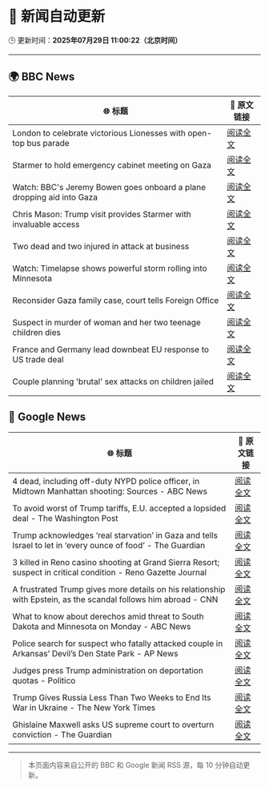 # 🧠 新闻自动更新

🕒 更新时间：**2025年07月29日 11:00:22（北京时间）**

---

## 🌍 BBC News

| 🌐 标题 | 🔗 原文链接 |
|--------|-------------|
| London to celebrate victorious Lionesses with open-top bus parade | [阅读全文](https://www.bbc.com/news/articles/cpdjq3jd5npo?at_medium=RSS&at_campaign=rss) |
| Starmer to hold emergency cabinet meeting on Gaza | [阅读全文](https://www.bbc.com/news/articles/cly6zgyy0wjo?at_medium=RSS&at_campaign=rss) |
| Watch: BBC's Jeremy Bowen goes onboard a plane dropping aid into Gaza | [阅读全文](https://www.bbc.com/news/videos/clyj4gnzxgno?at_medium=RSS&at_campaign=rss) |
| Chris Mason: Trump visit provides Starmer with invaluable access | [阅读全文](https://www.bbc.com/news/articles/cdrkj4nvy22o?at_medium=RSS&at_campaign=rss) |
| Two dead and two injured in attack at business | [阅读全文](https://www.bbc.com/news/articles/c39dlwdev08o?at_medium=RSS&at_campaign=rss) |
| Watch: Timelapse shows powerful storm rolling into Minnesota | [阅读全文](https://www.bbc.com/news/videos/cy984gpw953o?at_medium=RSS&at_campaign=rss) |
| Reconsider Gaza family case, court tells Foreign Office | [阅读全文](https://www.bbc.com/news/articles/c4g0qeedgzwo?at_medium=RSS&at_campaign=rss) |
| Suspect in murder of woman and her two teenage children dies | [阅读全文](https://www.bbc.com/news/articles/cgqn8jv75klo?at_medium=RSS&at_campaign=rss) |
| France and Germany lead downbeat EU response to US trade deal | [阅读全文](https://www.bbc.com/news/articles/c3ez97zv5y5o?at_medium=RSS&at_campaign=rss) |
| Couple planning 'brutal' sex attacks on children jailed | [阅读全文](https://www.bbc.com/news/articles/cp89lmvqmnqo?at_medium=RSS&at_campaign=rss) |

## 📰 Google News

| 🌐 标题 | 🔗 原文链接 |
|--------|-------------|
| 4 dead, including off-duty NYPD police officer, in Midtown Manhattan shooting: Sources - ABC News | [阅读全文](https://news.google.com/rss/articles/CBMie0FVX3lxTE40Qk1TRmstZ3otLWJpUUJ1T25IckpQRkdpamt2Vlc1ZjVPSEl6QXZRTjl1emlJQzZhNXdSVVhDWHFQMDc4aWloclRLQ2FITnlxakNZVEdDU0Z4a3Y2LWQtcE9DbXc4aGNuX1QtSEUtZW9yc3Nob0FQYUxZQdIBgAFBVV95cUxQNk9xR2hvenJKdG5wWFVSdFk5VHMtalJUYkc2cWY3a25hdi1aLWxHODZXbEdqTG5LelhtRnZtRG02Z19kUkV2aFZRVTE5VTZzSWp3NGwyOVhjSjNZeGh5UGNPNG9SelpWamY1SnkyWkhKTU9xbUZKZ2I4TWVwLVFWMA?oc=5) |
| To avoid worst of Trump tariffs, E.U. accepted a lopsided deal - The Washington Post | [阅读全文](https://news.google.com/rss/articles/CBMiiwFBVV95cUxNV3dzeVBnUkFPMDlJTjZGQjhFRkVRMHA4ZTlaVzFpdlY0b2NvN2lsOTJDeEhrT2ttaWlTbGtMLTFJSzZkLTBZb0NfZXh3N01VLWJTU3ZEOWFTX3VnZ19QSHlBZXZZUDZRZTczTzI0TFRWak01aDFiQVlZSEhBN094UEF6MW5iSmNaRklF?oc=5) |
| Trump acknowledges ‘real starvation’ in Gaza and tells Israel to let in ‘every ounce of food’ - The Guardian | [阅读全文](https://news.google.com/rss/articles/CBMi0wFBVV95cUxPZFp1SVdoYXpsOHFuOUlReDljdUlRbUIwajdYcDF5aGZTdjNSalhQQ0p1MXRoMGJma2hSeTJVYk1JMEFVQkxBZ3RZSHA4XzdmckpoMW4wMFlQT2ZJWVF6QmU2eTd5cXJkVHl2S3NDTWhoZjlOUTY4a0FBdkF1ei13ZTBXQ1lGQTVEVEVJSlJSbzZvdE04ZUZyMDA1YVNvTVYxM2NwTXNRZHh0V1ZaNXZ1X2hYaFc0V3lOVDk0dFFSSTYtUmFSN3oxa2VKeFM3YU92VkpF?oc=5) |
| 3 killed in Reno casino shooting at Grand Sierra Resort; suspect in critical condition - Reno Gazette Journal | [阅读全文](https://news.google.com/rss/articles/CBMiqAFBVV95cUxPLWtNenBhV1RDalRRdnhKSVBUSDlwdl9DRlUyRDN4MWhVWE1fUGVfTDlodDZNZUxwV0IzaFFVbDhwVUp4aHRid0p2SjFHVnFuTmh5M2N3V043V1BlS004Y2dFQngwMVAwVVdtdC1VLWwxVHpiYXhETHozbldHTzZ4clBYVGNSc3c0VXlqbDB4YnNNa2ZnVkI5N25aQWlMdmtCZzN1RXRIZTQ?oc=5) |
| A frustrated Trump gives more details on his relationship with Epstein, as the scandal follows him abroad - CNN | [阅读全文](https://news.google.com/rss/articles/CBMiiwFBVV95cUxObTlBUGtfb01yZ1Zjc3NaaW5wekEzbDJfTTkzcnBZMWprTDNjMHF0SkppMmZJYUlKMGZTb0RjUkRIMzFOcmVzRGwwRWFCdGcxaHRzU3NEWUhwM0ZwYU5GWjhxUFpBOWlDRGlSRE44MVg5TDNPMS1MT1o3bFVpcVBKMEtsRF9KWnplemVn0gGQAUFVX3lxTE1id21iTWM0UTY2Qm9VeTk4YURJM3lzbU1ha0hkLWpuaW4yR3daT1BKQ3ZsS3l1Y2ZHUHZIZVQzQUptNmhfLUo4WkJDenNBVlhMMjB2YS1vRXBQZDZtOXZXVUpjNE5GZ3B5dXlnYkNmUkVmaFZpSjZhcFVXaTJCc1U4ZU1sQXNTd1l3X01nd09xNw?oc=5) |
| What to know about derechos amid threat to South Dakota and Minnesota on Monday - ABC News | [阅读全文](https://news.google.com/rss/articles/CBMiigFBVV95cUxPeUQ4cUtrMEcxX1pBUVB6bk1xdksybnk1eUFiampQNWNzcFlQNERtMlI0ZzFHTVlIa1o4N0hxYVY1YVN0U3V5OEdrcTJvSWtiVVhHQXdPS2k0THJobGVrU1FVOVpLX2pBRDB4WTNSbGMxMWlyMzl1YXNHOVlkejNsX2llU0lwa2VFdlHSAY8BQVVfeXFMUGhTQmlmdVpDZTBVQlg3eDZ5bXhla21FSkRwTHZMZEJvM1g4UGdPcHF5OFd2dVk1dWJka2RhYkhfWjl3WWxadldLcXRQUzNuX0RNU1lYUXNSdG5nS3h6TDg5Sk9BTFB4UVdDRUxxUVQwb1JhQlNUWk9aU3B4dURHVjhnbkJNY3lCN252VHBGdms?oc=5) |
| Police search for suspect who fatally attacked couple in Arkansas’ Devil’s Den State Park - AP News | [阅读全文](https://news.google.com/rss/articles/CBMioAFBVV95cUxNWmxMMmRrY202SVFTSzczTnpzaUpJbm54TWNfMEdvZ2piM2JjbmUwTVF6NTNrN3FBMGZmcGJKX1R0Y2c0Y29WSlBJZUxFc1pfTGQza1ZJWldGdzBlS2hHUV9zTVVUNGtDb01rM3FpbXVaaWVoQ21QWEo2NGhIVHRPdDVpMEg4bk9SRmpCU1pzVmFuMmdlbnVhLURVeDV0Tll6?oc=5) |
| Judges press Trump administration on deportation quotas - Politico | [阅读全文](https://news.google.com/rss/articles/CBMinAFBVV95cUxOdmRMUzl3SEdDc1VfRU9Vb0xxMHcwUUx3clBoTWtJcHZjbFdlZkZYR1RxeWJtRmh2X0dJcXBZMHdQUUhfQ3dPS01wdWhLb2t2dGxsSzFELTk0Z1QxZFZEVi1tWHhuWXpQcGpQTWJ4Ukk0UnByY012OTFPdG1RLVRIdFFlU05RTHh5bTE2VzJtRFZpZlBOenpTVFRQVWw?oc=5) |
| Trump Gives Russia Less Than Two Weeks to End Its War in Ukraine - The New York Times | [阅读全文](https://news.google.com/rss/articles/CBMilgFBVV95cUxOOWVWbkcyc1RERVdYTFp6NEVMQ2htd2hJeGg2eFA5QXhDYWVXNUE2VzNHejE5bElHUEZGaXhYT3Zwd2ktMmZCQ1pLbGFLd1FFZWRERm5rdHZuZTVIT0NxbDBpNDQtWVFZYm1ZMmE2c1lyTHFEX1J1aFlOVXFmaHdQek8xMldTeXBFTTNocnNtS3RyRVM5V2c?oc=5) |
| Ghislaine Maxwell asks US supreme court to overturn conviction - The Guardian | [阅读全文](https://news.google.com/rss/articles/CBMihgFBVV95cUxPSXJ3dmhsS2l3M0hUQ2VTN0I0WmVsa0tSM19sLW94ZGNoeXRka3c1X0EwQW4wOUx2UnFkclNTSjRVZWVjYkptcS1uWF9TVUYyYTBIQ1RMXzB0NmNueDFxRVZ0Y0pVVXJUaWVwUVhQOGxiWkl5UnlOMy1MeEdyWUFrZmVIRWtGZw?oc=5) |

---
> 本页面内容来自公开的 BBC 和 Google 新闻 RSS 源，每 10 分钟自动更新。